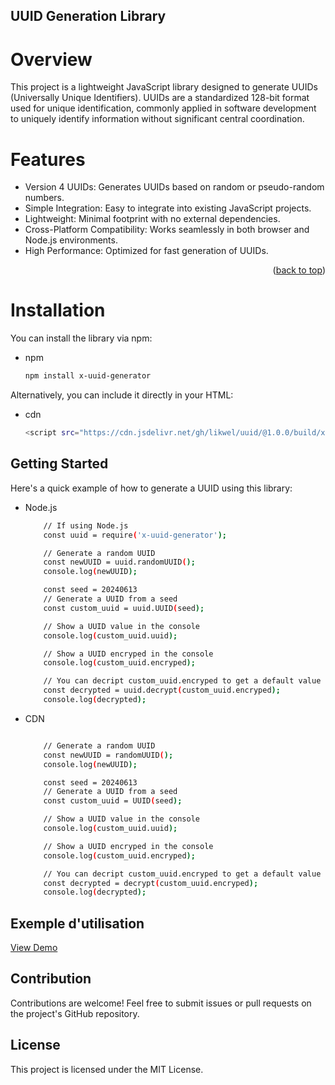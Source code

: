 
<a name="readme-top"></a>

<!-- ABOUT THE PROJECT -->
## UUID Generation Library
# Overview
This project is a lightweight JavaScript library designed to generate UUIDs (Universally Unique Identifiers). UUIDs are a standardized 128-bit format used for unique identification, commonly applied in software development to uniquely identify information without significant central coordination.

# Features
* Version 4 UUIDs: Generates UUIDs based on random or pseudo-random numbers.
* Simple Integration: Easy to integrate into existing JavaScript projects.
* Lightweight: Minimal footprint with no external dependencies.
* Cross-Platform Compatibility: Works seamlessly in both browser and Node.js environments.
* High Performance: Optimized for fast generation of UUIDs.

<p align="right">(<a href="#readme-top">back to top</a>)</p>

# Installation
You can install the library via npm:
* npm
    ```sh
    npm install x-uuid-generator
    ```
Alternatively, you can include it directly in your HTML:
* cdn
    ```sh
    <script src="https://cdn.jsdelivr.net/gh/likwel/uuid/@1.0.0/build/x-uuid-generator.min.js"></script>
    ```
<!-- GETTING STARTED -->
## Getting Started

Here's a quick example of how to generate a UUID using this library:
* Node.js
    ```sh
        // If using Node.js
        const uuid = require('x-uuid-generator');

        // Generate a random UUID
        const newUUID = uuid.randomUUID();
        console.log(newUUID);

        const seed = 20240613
        // Generate a UUID from a seed
        const custom_uuid = uuid.UUID(seed);

        // Show a UUID value in the console
        console.log(custom_uuid.uuid);

        // Show a UUID encryped in the console
        console.log(custom_uuid.encryped);

        // You can decript custom_uuid.encryped to get a default value
        const decrypted = uuid.decrypt(custom_uuid.encryped);
        console.log(decrypted);
    ```


* CDN
    ```sh

        // Generate a random UUID
        const newUUID = randomUUID();
        console.log(newUUID);

        const seed = 20240613
        // Generate a UUID from a seed
        const custom_uuid = UUID(seed);

        // Show a UUID value in the console
        console.log(custom_uuid.uuid);

        // Show a UUID encryped in the console
        console.log(custom_uuid.encryped);

        // You can decript custom_uuid.encryped to get a default value
        const decrypted = decrypt(custom_uuid.encryped);
        console.log(decrypted);
    ```

## Exemple d'utilisation

<a href="https://github.com/likwel/uuid/blob/main/index.html">View Demo</a>

## Contribution

Contributions are welcome! Feel free to submit issues or pull requests on the project's GitHub repository.

## License

This project is licensed under the MIT License.
